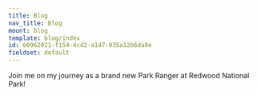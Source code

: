 ```yaml
---
title: Blog
nav_title: Blog
mount: blog
template: blog/index
id: 60962021-f154-4cd2-a1d7-035a12b6da9e
fieldset: default
---
```

Join me on my journey as a brand new Park Ranger at Redwood National Park!